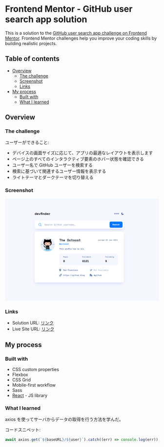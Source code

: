 # Frontend Mentor - GitHub user search app solution

This is a solution to the [GitHub user search app challenge on Frontend Mentor](https://www.frontendmentor.io/challenges/github-user-search-app-Q09YOgaH6). Frontend Mentor challenges help you improve your coding skills by building realistic projects.

## Table of contents

- [Overview](#overview)
  - [The challenge](#the-challenge)
  - [Screenshot](#screenshot)
  - [Links](#links)
- [My process](#my-process)
  - [Built with](#built-with)
  - [What I learned](#what-i-learned)

## Overview

### The challenge

ユーザーができること:

- デバイスの画面サイズに応じて、アプリの最適なレイアウトを表示します
- ページ上のすべてのインタラクティブ要素のホバー状態を確認できる
- ユーザー名で GitHub ユーザーを検索する
- 検索に基づいて関連するユーザー情報を表示する
- ライトテーマとダークテーマを切り替える

### Screenshot

![](./screenshot.png)

### Links

- Solution URL: [リンク](https://github.com/Kaji1127/github-search-app)
- Live Site URL: [リンク](https://react-github-user-search-application.netlify.app/)

## My process

### Built with

- CSS custom properties
- Flexbox
- CSS Grid
- Mobile-first workflow
- Sass
- [React](https://reactjs.org/) - JS library

### What I learned

axios を使ってサーバからデータの取得を行う方法を学んだ。

コードスニペット:

```js
await axios.get(`${baseURL}/${user}`).catch((err) => console.log(err));
```
